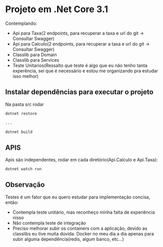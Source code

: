 # Projeto em .Net Core 3.1

Contemplando:

- Api para Taxa(2 endpoints, para recuperar a taxa e url do git -> Consultar Swagger)
- Api para Calculo(2 endpoints, para recuperar a taxa e url do git -> Consultar Swagger)
- Classlib para Domain
- Classlib para Services
- Teste Unitarios(Ressalto que teste é algo que eu não tenho tanta experência, sei que é necessário e estou me organizando pra estudar isso melhor)

## Instalar dependências para executar o projeto

Na pasta src rodar

```bash
dotnet restore

...

dotnet build
```

## APIS

Apis são independentes, rodar em cada diretório(Api.Calculo e Api.Taxa):

```bash
dotnet watch run
```

## Observação

Testes é um fator que eu quero estudar para implementação concisa, então:

- Contempla teste unitário, mas reconheço minha falta de experiência nisso
- Não contempla teste de integração
- Preciso melhorar subir os containers com a aplicação, devido as classlibs eu tive muita dúvida. Docker no meu dia a dia apenas para subir alguma dependência(redis, algum banco, etc...)

